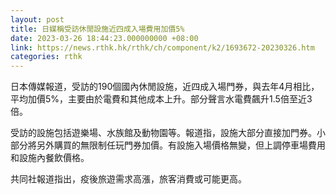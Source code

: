 ```yaml
---
layout: post
title: 日媒稱受訪休閒設施近四成入場費用加價5%
date: 2023-03-26 18:44:23.000000000 +08:00
link: https://news.rthk.hk/rthk/ch/component/k2/1693672-20230326.htm
categories: rthk
---
```


日本傳媒報道，受訪的190個國內休閒設施，近四成入場門券，與去年4月相比，平均加價5%，主要由於電費和其他成本上升。部分聲言水電費飆升1.5倍至近3倍。

受訪的設施包括遊樂場、水族館及動物園等。報道指，設施大部分直接加門券。小部分將另外購買的無限制任玩門券加價。有設施入場價格無變，但上調停車場費用和設施內餐飲價格。

共同社報道指出，疫後旅遊需求高漲，旅客消費或可能更高。

